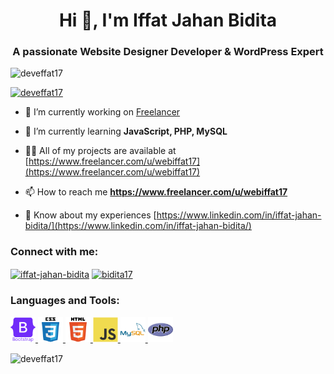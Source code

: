 <h1 align="center">Hi 👋, I'm Iffat Jahan Bidita</h1>
<h3 align="center">A passionate Website Designer Developer & WordPress Expert</h3>

<p align="left"> <img src="https://komarev.com/ghpvc/?username=deveffat17&label=Profile%20views&color=0e75b6&style=flat" alt="deveffat17" /> </p>

<p align="left"> <a href="https://github.com/ryo-ma/github-profile-trophy"><img src="https://github-profile-trophy.vercel.app/?username=deveffat17" alt="deveffat17" /></a> </p>

- 🔭 I’m currently working on [Freelancer](https://www.freelancer.com/u/webiffat17)

- 🌱 I’m currently learning **JavaScript, PHP, MySQL**

- 👨‍💻 All of my projects are available at [https://www.freelancer.com/u/webiffat17](https://www.freelancer.com/u/webiffat17)

- 📫 How to reach me **https://www.freelancer.com/u/webiffat17**

- 📄 Know about my experiences [https://www.linkedin.com/in/iffat-jahan-bidita/](https://www.linkedin.com/in/iffat-jahan-bidita/)

<h3 align="left">Connect with me:</h3>
<p align="left">
<a href="https://linkedin.com/in/iffat-jahan-bidita" target="blank"><img align="center" src="https://raw.githubusercontent.com/rahuldkjain/github-profile-readme-generator/master/src/images/icons/Social/linked-in-alt.svg" alt="iffat-jahan-bidita" height="30" width="40" /></a>
<a href="https://fb.com/bidita17" target="blank"><img align="center" src="https://raw.githubusercontent.com/rahuldkjain/github-profile-readme-generator/master/src/images/icons/Social/facebook.svg" alt="bidita17" height="30" width="40" /></a>
</p>

<h3 align="left">Languages and Tools:</h3>
<p align="left"> <a href="https://getbootstrap.com" target="_blank" rel="noreferrer"> <img src="https://raw.githubusercontent.com/devicons/devicon/master/icons/bootstrap/bootstrap-plain-wordmark.svg" alt="bootstrap" width="40" height="40"/> </a> <a href="https://www.w3schools.com/css/" target="_blank" rel="noreferrer"> <img src="https://raw.githubusercontent.com/devicons/devicon/master/icons/css3/css3-original-wordmark.svg" alt="css3" width="40" height="40"/> </a> <a href="https://www.w3.org/html/" target="_blank" rel="noreferrer"> <img src="https://raw.githubusercontent.com/devicons/devicon/master/icons/html5/html5-original-wordmark.svg" alt="html5" width="40" height="40"/> </a> <a href="https://developer.mozilla.org/en-US/docs/Web/JavaScript" target="_blank" rel="noreferrer"> <img src="https://raw.githubusercontent.com/devicons/devicon/master/icons/javascript/javascript-original.svg" alt="javascript" width="40" height="40"/> </a> <a href="https://www.mysql.com/" target="_blank" rel="noreferrer"> <img src="https://raw.githubusercontent.com/devicons/devicon/master/icons/mysql/mysql-original-wordmark.svg" alt="mysql" width="40" height="40"/> </a> <a href="https://www.php.net" target="_blank" rel="noreferrer"> <img src="https://raw.githubusercontent.com/devicons/devicon/master/icons/php/php-original.svg" alt="php" width="40" height="40"/> </a> </p>

<p><img align="center" src="https://github-readme-stats.vercel.app/api/top-langs?username=deveffat17&show_icons=true&locale=en&layout=compact" alt="deveffat17" /></p>
